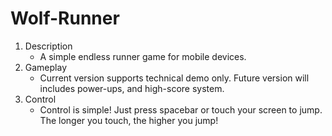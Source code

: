 # Wolf-Runner

1. Description
    - A simple endless runner game for mobile devices.
2. Gameplay
    - Current version supports technical demo only. Future version will includes power-ups, and high-score system.
3. Control
    - Control is simple! Just press spacebar or touch your screen to jump. The longer you touch, the higher you jump!
